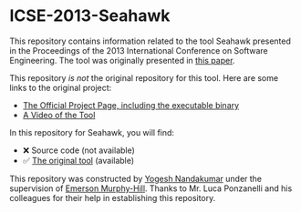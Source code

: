 # ICSE-2013-Seahawk

This repository contains information related to the tool Seahawk presented in the Proceedings of the 2013 International Conference on Software Engineering. The tool was originally presented in [this paper](http://ieeexplore.ieee.org/xpl/articleDetails.jsp?arnumber=6606701).

This repository _is not_ the original repository for this tool. Here are some links to the original project:
* [The Official Project Page, including the executable binary](http://seahawk.inf.usi.ch/)
* [A Video of the Tool](http://youtu.be/DkqhiU9FYPI)

In this repository for Seahawk, you will find:
* :x: Source code (not available)
* :white_check_mark: [The original tool](https://github.com/ynandak/ICSE-2013-Seahawk/blob/master/seahawk.1.0/ch.usi.inf.seahawk_1.0.0.jar) (available)

This repository was constructed by [Yogesh Nandakumar](https://github.com/ynandak) under the supervision of [Emerson Murphy-Hill](https://github.com/CaptainEmerson). Thanks to Mr. Luca Ponzanelli and his colleagues for their help in establishing this repository.
